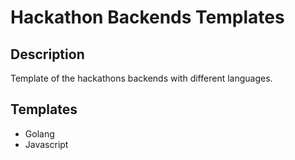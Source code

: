 # Hackathon Backends Templates

## Description

Template of the hackathons backends with different languages.

## Templates

- Golang
- Javascript